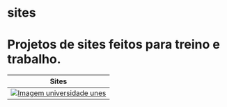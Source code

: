 # sites
# Projetos de sites feitos para treino e trabalho.
|Sites|
|-|
|[![Imagem universidade unes](Universidade%Unes/universidade_unes.png)](https://www.google.com.br/)|
